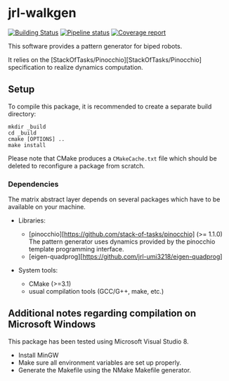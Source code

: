 # jrl-walkgen

[![Building Status](https://travis-ci.org/stack-of-tasks/jrl-walkgen.svg?branch=master)](https://travis-ci.org/stack-of-tasks/jrl-walkgen)
[![Pipeline status](https://gitlab.laas.fr/stack-of-tasks/jrl-walkgen/badges/master/pipeline.svg)](https://gitlab.laas.fr/stack-of-tasks/jrl-walkgen/commits/master)
[![Coverage report](https://gitlab.laas.fr/stack-of-tasks/jrl-walkgen/badges/master/coverage.svg?job=doc-coverage)](http://projects.laas.fr/gepetto/doc/stack-of-tasks/jrl-walkgen/master/coverage/)

This software provides a pattern generator for biped robots.

It relies on the [StackOfTasks/Pinocchio][StackOfTasks/Pinocchio]
specification to realize dynamics computation.


## Setup

To compile this package, it is recommended to create a separate build
directory:

    mkdir _build
    cd _build
    cmake [OPTIONS] ..
    make install

Please note that CMake produces a `CMakeCache.txt` file which should
be deleted to reconfigure a package from scratch.


### Dependencies

The matrix abstract layer depends on several packages which
have to be available on your machine.

 - Libraries:
   - [pinocchio][https://github.com/stack-of-tasks/pinocchio] (>= 1.1.0)
     The pattern generator uses dynamics provided by the pinocchio template
   programming interface.
   - [eigen-quadprog][https://github.com/jrl-umi3218/eigen-quadprog]

 - System tools:
   - CMake (>=3.1)
   - usual compilation tools (GCC/G++, make, etc.)



## Additional notes regarding compilation on Microsoft Windows

This package has been tested using Microsoft Visual Studio 8.

 - Install MinGW
 - Make sure all environment variables are set up properly.
 - Generate the Makefile using the NMake Makefile generator.
